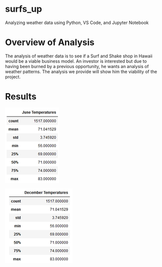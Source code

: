 # surfs_up
Analyzing weather data using Python, VS Code, and Jupyter Notebook

# Overview of Analysis

The analysis of weather data is to see if a Surf and Shake shop in Hawaii would be a viable business model. An investor is interested but due to having been burned by a previous opportunity, he wants an analysis of weather patterns. The analysis we provide will show him the viability of the project.

# Results

![June Temperate Statistics](https://github.com/ssheggrud/surfs_up/blob/77e5e863d136072d51f2424009ea3d920b162a73/Resources/june_temps.png)

![December Temperate Statistics](https://github.com/ssheggrud/surfs_up/blob/77e5e863d136072d51f2424009ea3d920b162a73/Resources/dec_temps.png)